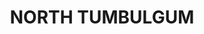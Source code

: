 ---
lastmod: '2025-04-06T06:05:20+00:00'
latitude: -28.271718
layout: suburb
longitude: 153.472644
postcode: '2490'
state: NSW
title: NORTH TUMBULGUM
url: /nsw/north-tumbulgum/
---
